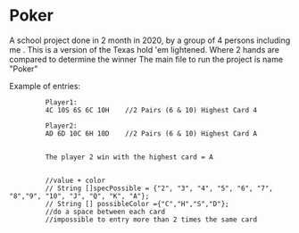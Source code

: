 # Poker
A school project done in 2 month in 2020, by a group of 4 persons including me . This is a version of the Texas hold 'em lightened. Where 2 hands are compared to determine the winner
The main file to run the project is name "Poker"



Example of entries:


             Player1:
             4C 10S 6S 6C 10H    //2 Pairs (6 & 10) Highest Card 4

             Player2:
             AD 6D 10C 6H 10D    //2 Pairs (6 & 10) Highest Card A


             The player 2 win with the highest card = A


             //value + color
             // String []specPossible = {"2", "3", "4", "5", "6", "7", "8","9", "10", "J", "Q", "K", "A"};
             // String [] possibleColor ={"C","H","S","D"};
             //do a space between each card
             //impossible to entry more than 2 times the same card
